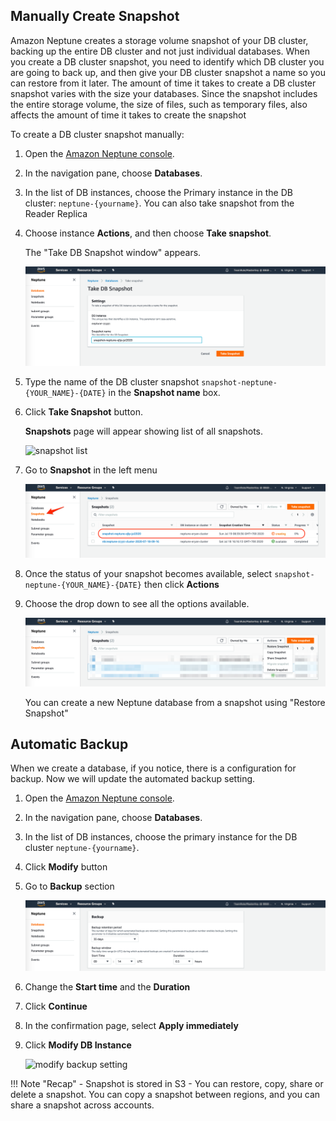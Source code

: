 ## Manually Create Snapshot

Amazon Neptune creates a storage volume snapshot of your DB cluster, backing up the entire DB cluster and not just individual databases. When you create a DB cluster snapshot, you need to identify which DB cluster you are going to back up, and then give your DB cluster snapshot a name so you can restore from it later. The amount of time it takes to create a DB cluster snapshot varies with the size your databases. Since the snapshot includes the entire storage volume, the size of files, such as temporary files, also affects the amount of time it takes to create the snapshot

To create a DB cluster snapshot manually:

1. Open the [Amazon Neptune console](https://console.aws.amazon.com/neptune/home).
2. In the navigation pane, choose **Databases**.
3. In the list of DB instances, choose the Primary instance in the DB cluster: `neptune-{yourname}`. You can also take snapshot from the Reader Replica
4. Choose instance **Actions**, and then choose **Take snapshot**.

    The "Take DB Snapshot window" appears.

    ![](assets/images/take_snapshot.png)    

5. Type the name of the DB cluster snapshot `snapshot-neptune-{YOUR_NAME}-{DATE}` in the **Snapshot name** box. 
6. Click **Take Snapshot** button.

    **Snapshots** page will appear showing list of all snapshots.

    ![snapshot list](assets/images/snapshot_list.png)

7. Go to **Snapshot** in the left menu
     
     ![](assets/images/snapshot_inprogress.png)

8. Once the status of your snapshot becomes available, select `snapshot-neptune-{YOUR_NAME}-{DATE}` then click **Actions**
   
9. Choose the drop down to see all the options available.  
    
    ![snapshot actions](assets/images/snapshot_actions.png)

    You can create a new Neptune database from a snapshot using "Restore Snapshot"

## Automatic Backup

When we create a database, if you notice, there is a configuration for backup. Now we will update the automated backup setting.

1. Open the [Amazon Neptune console](https://console.aws.amazon.com/neptune/home).
2. In the navigation pane, choose **Databases**.
3. In the list of DB instances, choose the primary instance for the DB cluster `neptune-{yourname}`.
4. Click **Modify** button
5. Go to **Backup** section
   
   ![backup](assets/images/modify_backup.png)

6. Change the **Start time** and the **Duration**
7. Click **Continue**
8. In the confirmation page, select **Apply immediately**
9. Click **Modify DB Instance**

    ![modify backup setting](assets/images/modify_backup_confirm.png)

!!! Note "Recap"
    - Snapshot is stored in S3
    - You can restore, copy, share or delete a snapshot. You can copy a snapshot between regions, and you can share a snapshot across accounts. 
  
